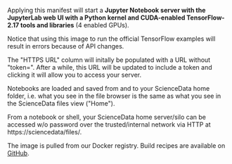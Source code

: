 Applying this manifest will start a **Jupyter Notebook server with the JupyterLab web UI with a Python kernel and CUDA-enabled TensorFlow-2.17 tools and libraries** (4 enabled GPUs).

Notice that using this image to run the official TensorFlow examples will result in errors because of API changes.

The "HTTPS URL" column will initally be populated with a URL without "token=". After a while, this URL will be updated to include a token and clicking it will allow you to access your server.

Notebooks are loaded and saved from and to your ScienceData home folder, i.e. what you see in the file browser is the same as what you see in the ScienceData files view ("Home").

From a notebook or shell, your ScienceData  home server/silo can be accessed w/o password over the trusted/internal network via HTTP at https&colon;//sciencedata/files/.

The image is pulled from our Docker registry. Build recipes are available on [GitHub](https://github.com/deic-dk/sciencedata_images).

